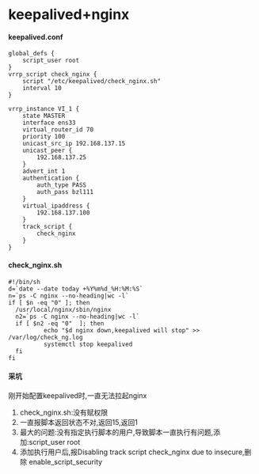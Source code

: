 # keepalived+nginx

#### keepalived.conf

```
global_defs {
    script_user root
}
vrrp_script check_nginx {
    script "/etc/keepalived/check_nginx.sh"
    interval 10
}

vrrp_instance VI_1 {
    state MASTER
    interface ens33
    virtual_router_id 70
    priority 100
    unicast_src_ip 192.168.137.15
    unicast_peer {
        192.168.137.25
    }
    advert_int 1
    authentication {
        auth_type PASS
        auth_pass bzl111
    }
    virtual_ipaddress {
        192.168.137.100
    }
    track_script {
        check_nginx
    }
}

```

#### check_nginx.sh

```
#!/bin/sh
d=`date --date today +%Y%m%d_%H:%M:%S`
n=`ps -C nginx --no-heading|wc -l`
if [ $n -eq "0" ]; then
  /usr/local/nginx/sbin/nginx
  n2=`ps -C nginx --no-heading|wc -l`
  if [ $n2 -eq "0"  ]; then
          echo "$d nginx down,keepalived will stop" >> /var/log/check_ng.log
          systemctl stop keepalived
  fi
fi

```

#### 采坑

刚开始配置keepalived时,一直无法拉起nginx

1. check_nginx.sh:没有赋权限
2. 一直报脚本返回状态不对,返回15,返回1
3. 最大的问题:没有指定执行脚本的用户,导致脚本一直执行有问题,添加:script_user root
4. 添加执行用户后,报Disabling track script check_nginx due to insecure,删除 enable_script_security

